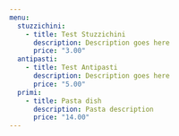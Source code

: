 ```yaml
---
menu:
  stuzzichini:
    - title: Test Stuzzichini
      description: Description goes here
      price: "3.00"
  antipasti:
    - title: Test Antipasti
      description: Description goes here
      price: "5.00"
  primi:
    - title: Pasta dish
      description: Pasta description
      price: "14.00"
---
```

